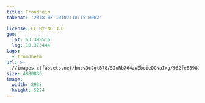 ```yaml
---
title: Trondheim
takenAt: '2018-03-10T07:18:15.000Z'

license: CC BY-ND 3.0
geo:
  lat: 63.399516
  lng: 10.373444
tags:
  - trondheim
url: >-
  //images.ctfassets.net/bncv3c2gt878/5JuRb764zVEboieDCNaIxg/982fe889813f98aee3a47dca1bb21b0e/trondheim_40091436594_o
size: 4880836
image:
  width: 2938
  height: 5224
---
```

